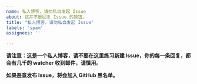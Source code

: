 ```yaml
---
name: 私人博客，请勿私自发起 Issue
about: 这并不是回复 Issue 的按钮。
title: "私人博客，请勿私自发起 Issue"
labels: 'spam'
assignees: ''

---
```


**请注意：这是一个私人博客，请不要在这里练习新建 Issue，你的每一条回复，都会有几千的 watcher 收到邮件，请慎用。**

**如果恶意发布 Issue，将会加入 GitHub 黑名单。**
